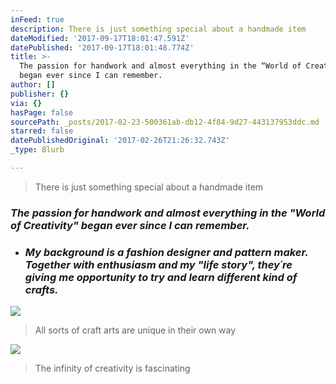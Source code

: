 ```yaml
---
inFeed: true
description: There is just something special about a handmade item
dateModified: '2017-09-17T18:01:47.591Z'
datePublished: '2017-09-17T18:01:48.774Z'
title: >-
  The passion for handwork and almost everything in the “World of Creativity”
  began ever since I can remember.
author: []
publisher: {}
via: {}
hasPage: false
sourcePath: _posts/2017-02-23-500361ab-db12-4f84-9d27-443137953ddc.md
starred: false
datePublishedOriginal: '2017-02-26T21:26:32.743Z'
_type: Blurb

---
```

> There is just something special about a handmade item

### _The passion for handwork and almost everything in the "World of Creativity" began ever since I can remember._

* ### _My background is a fashion designer and pattern maker. Together with enthusiasm and my "life story", they´re giving me opportunity to try and learn different kind of crafts._
![](https://the-grid-user-content.s3-us-west-2.amazonaws.com/a9d2f9bc-1d0a-4815-ad25-1301c9cfcc28.jpg)

> All sorts of craft arts are unique in their own way

![](https://the-grid-user-content.s3-us-west-2.amazonaws.com/7e58571b-48cf-408f-9986-de42776367eb.jpg)

> The infinity of creativity is fascinating